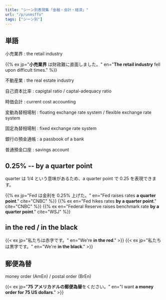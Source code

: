 ```yaml
---
title: "シーン別表現集「金融・会計・経済」"
url: "/p/unmsffo"
tags: ["シーン別"]
---
```


単語
----

小売業界
: the retail industry

{{% ex jp="__小売業界__ は財政難に直面しました。" en="__The retail industry__ fell upon difficult times." %}}

不動産業
: the real estate industry

自己資本比率
: capigtal ratio / captal-adequacy ratio

時価会計
: current cost accounting

変動為替相場制
: floating exchange rate system / flexible exchange rate system

固定為替相場制
: fixed exchange rate system

銀行の預金通帳
: a passbook of a bank

普通預金口座
: savings account


0.25% -- by a quarter point
----

quarter は 1/4 という意味があるため、a quarter point で 0.25 を表現できます。

{{% ex jp="Fed は金利を 0.25% 上げた。" en="Fed raises rates **a quarter point**." cite="CNBC" %}}
{{% ex en="Fed hikes rates **by a quarter point**." cite="CNBC" %}}
{{% ex en="Federal Reserve raises benchmark rate **by a quarter point**." cite="WSJ" %}}


in the red / in the black
----

{{< ex jp="私たちは赤字です。" en="We're **in the red**." >}}
{{< ex jp="私たちは黒字です。" en="We're **in the black**." >}}


郵便為替
----

money order (AmEn) / postal order (BrEn)

{{< ex jp="**75 アメリカドルの郵便為替**をください。" en="I want **a money order for 75 US dollars**." >}}

